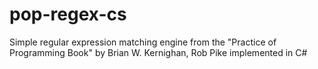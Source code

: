# pop-regex-cs
Simple regular expression matching engine from the "Practice of Programming Book" by Brian W. Kernighan, Rob Pike implemented in C#
